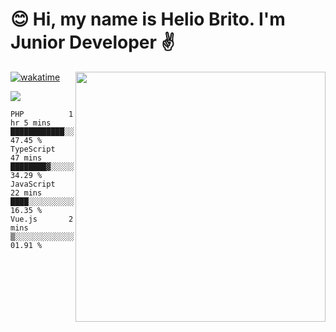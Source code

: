  # 😊 Hi, my name is Helio Brito. I'm Junior Developer ✌️

<img src="https://github-readme-stats.vercel.app/api?username=helioh3&show_icons=true&count_private=true&theme=gruvbox" min-width="400px" max-width="400px" width="400px" align="right" />

[![wakatime](https://wakatime.com/badge/user/ce1da5e2-69aa-40b1-a2f3-97124b30e813.svg)](https://wakatime.com/@ce1da5e2-69aa-40b1-a2f3-97124b30e813)

<p align="left">
  <a href="https://t.me/helioh3" target="_blank" rel="noopener noreferrer" alt="Telegram">
  <img src="https://img.shields.io/badge/Telegram-2CA5E0?style=for-the-badge&logo=telegram&logoColor=white" /></a>
</p>

<!--START_SECTION:waka-->
```text
PHP          1 hr 5 mins     ████████████░░░░░░░░░░░░░   47.45 % 
TypeScript   47 mins         ████████▓░░░░░░░░░░░░░░░░   34.29 % 
JavaScript   22 mins         ████░░░░░░░░░░░░░░░░░░░░░   16.35 % 
Vue.js       2 mins          ▒░░░░░░░░░░░░░░░░░░░░░░░░   01.91 % 
```
<!--END_SECTION:waka-->
